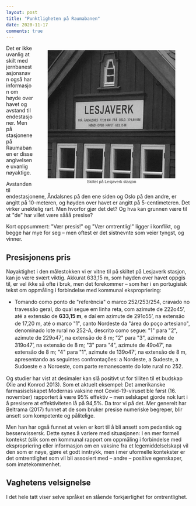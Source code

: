 ```yaml
---
layout: post
title: "Punktligheten på Raumabanen"
date: 2020-11-17
comments: true
---
```

<style>
figcaption {
    color: #333;
    text-align: center;
    font-family: Optima, Candara, Calibri, Arial, sans-serif;
    font-size: .8em;
}	
  .zoom:hover {
  -ms-transform: scale(3); /* IE 9 */
  -webkit-transform: scale(3); /* Safari 3-8 */
  transform: scale(2); 
  transform-origin: 100% 0%;
}
</style>

<div style="float:right;"><figure class="rightfig"><div class="zoom"><img style="height:350px;" src="/pics/Lesjaverk.png" /></div><figcaption>Skiltet på Lesjaverk stasjon</figcaption></figure></div>
<div class="ingress"><p>Det er ikke uvanlig at skilt med jernbanestasjonsnavn også har informasjon om høyde over havet og avstand til endestasjoner. Men på stasjonene på Raumabanen er disse angivelsene uvanlig nøyaktige.</p></div>

<p>Avstanden til endestasjonene, Åndalsnes på den ene siden og Oslo på den andre, er angitt på 10-meteren, og høyden over havet er angitt på 5-centimeteren. Det virker unektelig rart. Men hvorfor gjør det det? Og hva kan grunnen være til at "de" har villet være sååå presise?</p>
<p>Kort oppsummert: "Vær presis!" og "Vær omtrentlig!" ligger i konflikt, og begge har mye for seg – men oftest er det sistnevnte som veier tyngst, og vinner.</p>
<h2>Presisjonens pris</h2>
<p>Nøyaktighet i den målestokken vi er vitne til på skiltet på Lesjaverk stasjon, kan jo være svært viktig. Akkurat 633,15 m, som høyden over havet oppgis til, er vel ikke så ofte i bruk, men det forekommer – som her i en portugisisk tekst om oppmåling i forbindelse med kommunal ekspropriering:
</p>
<ul><li style="line-height: 1.4em">Tomando como ponto de "referência" o marco 252/253/254, cravado no travessão geral, do qual segue em linha reta, com azimute de 222o45’, até a extensão de <b>633,15 m</b>, e daí em azimute de 291o55’, na extensão de 17,20 m, até o marco "1", canto Nordeste da "área do poço artesiano", denominado lote rural no 252-A, descrito como segue: "1" para "2", azimute de 229o47’, na extensão de 8 m; "2" para "3", azimute de 319o47’, na extensão de 8 m; "3" para "4", azimute de 49o47’, na extensão de 8 m; "4" para "1", azimute de 139o47’, na extensão de 8 m, apresentando as seguintes confrontações: a Nordeste, a Sudeste, a Sudoeste e a Noroeste, com parte remanescente do lote rural no 252.
    </li></ul>
    
<p>Og studier har vist at desimaler kan slå positivt ut for tilliten til et budskap (Xie and Konrod 2013). Som et aktuelt eksempel: Det amerikanske farmasiselskapet Modernas vaksine mot Covid-19-viruset ble først (16. november) rapportert å være 95% effektiv – men selskapet gjorde nok lurt i å presisere at effektiviteten lå på 94,5%. Da tror vi på det. Mer generelt har Beltrama (2017) funnet at de som bruker presise numeriske begreper, blir ansett som kompetente og pålitelige.</p>
<p>
    Men han har også funnet at veien er kort til å bli ansett som pedantisk og besserwissersk. Dette synes å variere med situasjonen: I en mer formell kontekst (slik som en kommunal rapport om oppmåling i forbindelse med ekspropriering eller informasjon om en vaksine fra et legemiddelselskap) vil den som er nøye, gjøre et godt inntrykk, men i mer uformelle kontekster er det omtrentlighet som vil bli assosiert med – andre – positive egenskaper, som imøtekommenhet.
</p>
   <h2>Vaghetens velsignelse</h2>
<p>I det hele tatt viser selve språket en slående forkjærlighet for omtrentlighet.
</p>
